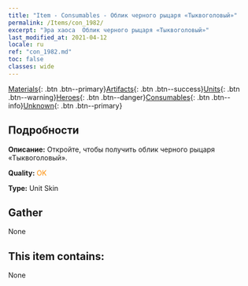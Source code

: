 ```yaml
---
title: "Item - Consumables - Облик черного рыцаря «Тыквоголовый»"
permalink: /Items/con_1982/
excerpt: "Эра хаоса  Облик черного рыцаря «Тыквоголовый»"
last_modified_at: 2021-04-12
locale: ru
ref: "con_1982.md"
toc: false
classes: wide
---
```

 [Materials](/ru/Items/){: .btn .btn--primary}[Artifacts](/ru/Items/Artifacts/){: .btn .btn--success}[Units](/ru/Items/Units/){: .btn .btn--warning}[Heroes](/ru/Items/Heroes/){: .btn .btn--danger}[Consumables](/ru/Items/Consumables/){: .btn .btn--info}[Unknown](/ru/Items/Unknown/){: .btn .btn--primary}

## Подробности
 **Описание:** Откройте, чтобы получить облик черного рыцаря «Тыквоголовый».

 **Quality:** <span style="color: #FF8C00">OK</span>

 **Type:** Unit Skin

## Gather

  None

## This item contains:

  None

